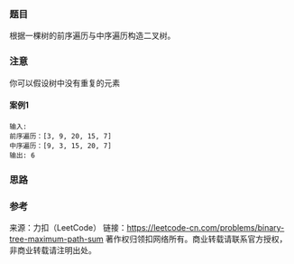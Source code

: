 ### 题目
根据一棵树的前序遍历与中序遍历构造二叉树。

### 注意
你可以假设树中没有重复的元素

#### 案例1
```
输入:
前序遍历：[3, 9, 20, 15, 7]
中序遍历：[9, 3, 15, 20, 7]
输出: 6 
```


### 思路

### 参考
来源：力扣（LeetCode）
链接：https://leetcode-cn.com/problems/binary-tree-maximum-path-sum
著作权归领扣网络所有。商业转载请联系官方授权，非商业转载请注明出处。
